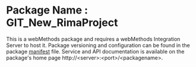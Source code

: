 # Package Name : GIT_New_RimaProject
This is a webMethods package and requires a webMethods Integration Server to host it. Package versioning and configuration can be found in the package [manifest](./GIT_New_RimaProject/manifest.v3) file. Service and API documentation is available on the package's home page http://&lt;server&gt;:&lt;port&gt;/&lt;packagename>.